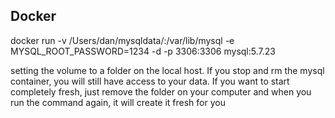 
## Docker
docker run -v /Users/dan/mysqldata/:/var/lib/mysql -e MYSQL_ROOT_PASSWORD=1234 -d -p 3306:3306 mysql:5.7.23

setting the volume to a folder on the local host. If you stop and rm the mysql container, you will still have access to your data.  If you want to start completely fresh, just remove the folder on your computer and when you run the command again, it will create it fresh for you